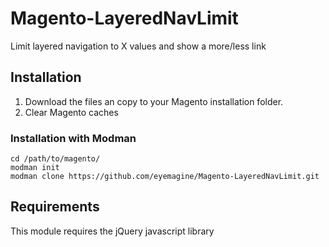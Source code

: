 Magento-LayeredNavLimit
==============================

Limit layered navigation to X values and show a more/less link

## Installation

1. Download the files an copy to your Magento installation folder.
2. Clear Magento caches

### Installation with Modman

    cd /path/to/magento/
    modman init
    modman clone https://github.com/eyemagine/Magento-LayeredNavLimit.git

## Requirements

This module requires the jQuery javascript library